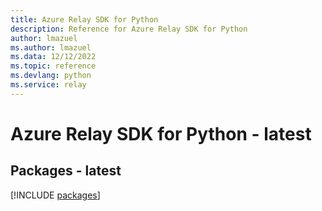 ```yaml
---
title: Azure Relay SDK for Python
description: Reference for Azure Relay SDK for Python
author: lmazuel
ms.author: lmazuel
ms.data: 12/12/2022
ms.topic: reference
ms.devlang: python
ms.service: relay
---
```

# Azure Relay SDK for Python - latest
## Packages - latest
[!INCLUDE [packages](relay-index.md)]
